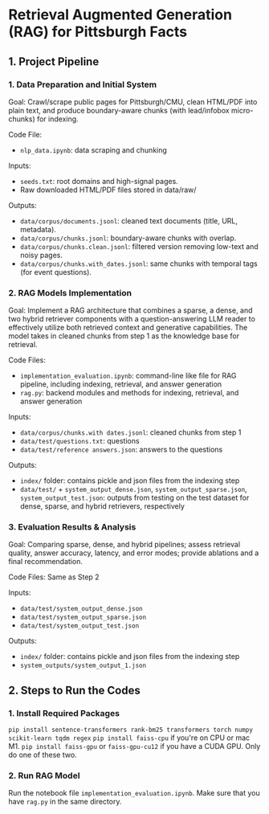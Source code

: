 # Retrieval Augmented Generation (RAG) for Pittsburgh Facts

## 1. Project Pipeline

### 1. Data Preparation and Initial System
Goal: Crawl/scrape public pages for Pittsburgh/CMU, clean HTML/PDF into plain text, and produce boundary-aware chunks (with lead/infobox micro-chunks) for indexing.

Code File: 
- ```nlp_data.ipynb```: data scraping and chunking

Inputs: 
- ```seeds.txt```: root domains and high-signal pages.
- Raw downloaded HTML/PDF files stored in data/raw/

Outputs:
- ```data/corpus/documents.jsonl```: cleaned text documents (title, URL, metadata).
- ```data/corpus/chunks.jsonl```:  boundary-aware chunks with overlap.
- ```data/corpus/chunks.clean.jsonl```: filtered version removing low-text and noisy pages.
- ```data/corpus/chunks.with_dates.jsonl```: same chunks with temporal tags (for event questions).


### 2. RAG Models Implementation

Goal: Implement a RAG architecture that combines a sparse, a dense, and two hybrid retriever components with a question-answering LLM reader to effectively utilize both retrieved context and generative capabilities. The model takes in cleaned chunks from step 1 as the knowledge base for retrieval.

Code Files: 
- ```implementation_evaluation.ipynb```: command-line like file for RAG pipeline, including indexing, retrieval, and answer generation
- ```rag.py```: backend modules and methods for indexing, retrieval, and answer generation

Inputs: 
- ```data/corpus/chunks.with dates.jsonl```: cleaned chunks from step 1
- ```data/test/questions.txt```: questions
- ```data/test/reference answers.json```: answers to the questions

Outputs: 
- ```index/``` folder: contains pickle and json files from the indexing step
- ```data/test/``` + ```system_output_dense.json```, ```system_output_sparse.json```, ```system_output_test.json```: outputs from testing on the test dataset for dense, sparse, and hybrid retrievers, respectively

### 3. Evaluation Results \& Analysis

Goal: Comparing sparse, dense, and hybrid pipelines; assess retrieval quality, answer accuracy, latency, and error modes; provide ablations and a final recommendation.

Code Files: Same as Step 2

Inputs:

- ```data/test/system_output_dense.json```
- ```data/test/system_output_sparse.json```
- ```data/test/system_output_test.json```

Outputs:
- ```index/``` folder: contains pickle and json files from the indexing step
- ```system_outputs/system_output_1.json```

## 2. Steps to Run the Codes

### 1. Install Required Packages
```pip install sentence-transformers rank-bm25 transformers torch numpy scikit-learn tqdm regex```
```pip install faiss-cpu``` if you're on CPU or mac M1. ```pip install faiss-gpu``` or ```faiss-gpu-cu12``` if you have a CUDA GPU. Only do one of these two.

### 2. Run RAG Model
Run the notebook file ```implementation_evaluation.ipynb```.
Make sure that you have ```rag.py``` in the same directory.








